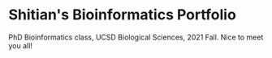 # Shitian's Bioinformatics Portfolio
PhD Bioinformatics class, UCSD Biological Sciences, 2021 Fall. 
Nice to meet you all! 

